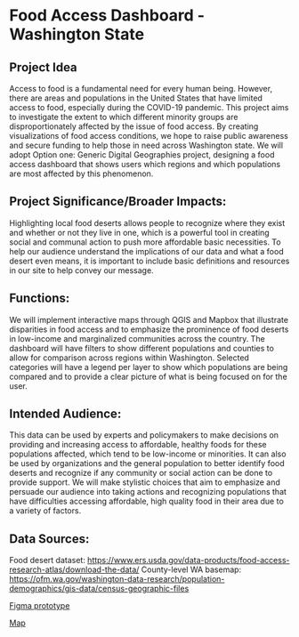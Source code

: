 # Food Access Dashboard - Washington State 
## Project Idea
Access to food is a fundamental need for every human being. However, there are areas and populations in the United States that have limited access to food, especially during the COVID-19 pandemic. This project aims to investigate the extent to which different minority groups are disproportionately affected by the issue of food access. By creating visualizations of food access conditions, we hope to raise public awareness and secure funding to help those in need across Washington state. We will adopt Option one: Generic Digital Geographies project, designing a food access dashboard that shows users which regions and which populations are most affected by this phenomenon.

## Project Significance/Broader Impacts: 
Highlighting local food deserts allows people to recognize where they exist and whether or not they live in one, which is a powerful tool in creating social and communal action to push more affordable basic necessities. To help our audience understand the implications of our data and what a food desert even means, it is important to include basic definitions and resources in our site to help convey our message.

## Functions: 
We will implement interactive maps through QGIS and Mapbox that illustrate disparities in food access and to emphasize the prominence of food deserts in low-income and marginalized communities across the country. The dashboard will have filters to show different populations and counties to allow for comparison across regions within Washington. Selected categories will have a legend per layer to show which populations are being compared and to provide a clear picture of what is being focused on for the user.

## Intended Audience: 
This data can be used by experts and policymakers to make decisions on providing and increasing access to affordable, healthy foods for these populations affected, which tend to be low-income or minorities. It can also be used by organizations and the general population to better identify food deserts and recognize if any community or social action can be done to provide support. We will make stylistic choices that aim to emphasize and persuade our audience into taking actions and recognizing populations that have difficulties accessing affordable, high quality food in their area due to a variety of factors.

## Data Sources:
Food desert dataset: https://www.ers.usda.gov/data-products/food-access-research-atlas/download-the-data/
County-level WA basemap: https://ofm.wa.gov/washington-data-research/population-demographics/gis-data/census-geographic-files

[Figma prototype](https://www.figma.com/proto/ZYLyTinyaJQfqvegUBtp6e/GEOG%3A-Design-Prototype?node-id=8-2&scaling=scale-down&page-id=0%3A1&starting-point-node-id=8%3A2)

[Map](https://stpme.github.io/food-access-dashboard-wa/)
